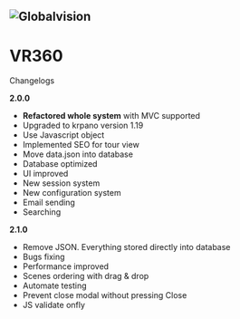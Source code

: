 
![Globalvision](http://vr360.globalvision.ch/assets/images/gv_logo.png)
----------
VR360
===================

Changelogs

**2.0.0**
 - **Refactored whole system** with MVC supported
 - Upgraded to krpano version 1.19
 - Use Javascript object
 - Implemented SEO for tour view
 - Move data.json into database
 - Database optimized
 - UI improved
 - New session system
 - New configuration system
 - Email sending
 - Searching

**2.1.0**

- Remove JSON. Everything stored directly into database
- Bugs fixing
- Performance improved
- Scenes ordering with drag & drop
- Automate testing
- Prevent close modal without pressing Close
- JS validate onfly
